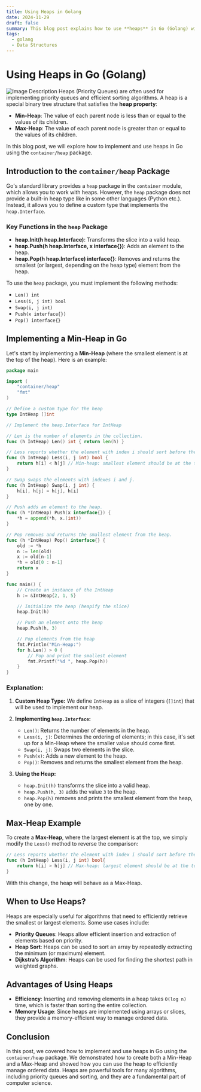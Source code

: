 ```yaml
---
title: Using Heaps in Golang
date: 2024-11-29
draft: false
summary: This blog post explains how to use **heaps** in Go (Golang) with the `container/heap` package. It demonstrates how to implement a custom heap by defining a type that satisfies the `heap.Interface`, which requires methods like `Len()`, `Less()`, `Swap()`, `Push()`, and `Pop()`.
tags:
  - golang
  - Data Structures
---
```


# Using Heaps in Go (Golang)
![Image Description](/images/1mghTRv.png)
Heaps (Priority Queues) are often used for implementing priority queues and efficient sorting algorithms. A heap is a special binary tree structure that satisfies the **heap property**:
- **Min-Heap**: The value of each parent node is less than or equal to the values of its children.
- **Max-Heap**: The value of each parent node is greater than or equal to the values of its children.

In this blog post, we will explore how to implement and use heaps in Go using the `container/heap` package.

## Introduction to the `container/heap` Package

Go's standard library provides a `heap` package in the `container` module, which allows you to work with heaps. However, the `heap` package does not provide a built-in heap type like in some other languages (Python etc.). Instead, it allows you to define a custom type that implements the `heap.Interface`.

### Key Functions in the `heap` Package
- **heap.Init(h heap.Interface)**: Transforms the slice into a valid heap.
- **heap.Push(h heap.Interface, x interface{})**: Adds an element to the heap.
- **heap.Pop(h heap.Interface) interface{}**: Removes and returns the smallest (or largest, depending on the heap type) element from the heap.

To use the `heap` package, you must implement the following methods:
- `Len() int`
- `Less(i, j int) bool`
- `Swap(i, j int)`
- `Push(x interface{})`
- `Pop() interface{}`

## Implementing a Min-Heap in Go

Let's start by implementing a **Min-Heap** (where the smallest element is at the top of the heap). Here is an example:

```go
package main

import (
	"container/heap"
	"fmt"
)

// Define a custom type for the heap
type IntHeap []int

// Implement the heap.Interface for IntHeap

// Len is the number of elements in the collection.
func (h IntHeap) Len() int { return len(h) }

// Less reports whether the element with index i should sort before the element with index j.
func (h IntHeap) Less(i, j int) bool {
	return h[i] < h[j] // Min-heap: smallest element should be at the top
}

// Swap swaps the elements with indexes i and j.
func (h IntHeap) Swap(i, j int) {
	h[i], h[j] = h[j], h[i]
}

// Push adds an element to the heap.
func (h *IntHeap) Push(x interface{}) {
	*h = append(*h, x.(int))
}

// Pop removes and returns the smallest element from the heap.
func (h *IntHeap) Pop() interface{} {
	old := *h
	n := len(old)
	x := old[n-1]
	*h = old[0 : n-1]
	return x
}

func main() {
	// Create an instance of the IntHeap
	h := &IntHeap{2, 1, 5}

	// Initialize the heap (heapify the slice)
	heap.Init(h)

	// Push an element onto the heap
	heap.Push(h, 3)

	// Pop elements from the heap
	fmt.Println("Min-Heap:")
	for h.Len() > 0 {
		// Pop and print the smallest element
		fmt.Printf("%d ", heap.Pop(h))
	}
}
```

### Explanation:
1. **Custom Heap Type:** We define `IntHeap` as a slice of integers (`[]int`) that will be used to implement our heap.
    
2. **Implementing `heap.Interface`:**
    - `Len()`: Returns the number of elements in the heap.
    - `Less(i, j)`: Determines the ordering of elements; in this case, it's set up for a Min-Heap where the smaller value should come first.
    - `Swap(i, j)`: Swaps two elements in the slice.
    - `Push(x)`: Adds a new element to the heap.
    - `Pop()`: Removes and returns the smallest element from the heap.
    
1. **Using the Heap:**
    - `heap.Init(h)` transforms the slice into a valid heap.
    - `heap.Push(h, 3)` adds the value `3` to the heap.
    - `heap.Pop(h)` removes and prints the smallest element from the heap, one by one.

## Max-Heap Example

To create a **Max-Heap**, where the largest element is at the top, we simply modify the `Less()` method to reverse the comparison:

```go
// Less reports whether the element with index i should sort before the element with index j. 
func (h IntHeap) Less(i, j int) bool{ 	
	return h[i] > h[j] // Max-heap: largest element should be at the top 
}
```
With this change, the heap will behave as a Max-Heap.

## When to Use Heaps?

Heaps are especially useful for algorithms that need to efficiently retrieve the smallest or largest elements. Some use cases include:

- **Priority Queues**: Heaps allow efficient insertion and extraction of elements based on priority.
- **Heap Sort**: Heaps can be used to sort an array by repeatedly extracting the minimum (or maximum) element.
- **Dijkstra’s Algorithm**: Heaps can be used for finding the shortest path in weighted graphs.

## Advantages of Using Heaps

- **Efficiency**: Inserting and removing elements in a heap takes `O(log n)` time, which is faster than sorting the entire collection.
- **Memory Usage**: Since heaps are implemented using arrays or slices, they provide a memory-efficient way to manage ordered data.

## Conclusion

In this post, we covered how to implement and use heaps in Go using the `container/heap` package. We demonstrated how to create both a Min-Heap and a Max-Heap and showed how you can use the heap to efficiently manage ordered data. Heaps are powerful tools for many algorithms, including priority queues and sorting, and they are a fundamental part of computer science.